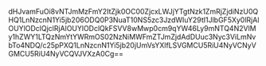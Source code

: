 dHJvamFuOi8vNTJmMzFmY2ItZjk0OC00ZjcxLWJjYTgtNzk1ZmRjZjdiNzU0QHQ1LnNzcnN1Yi5jb206ODQ0P3NuaT10NS5zc3JzdWIuY29tI1JlbGF5Xy0lRjAlOUYlODclQjclRjAlOUYlODclQkFSVV8wMwp0cm9qYW46Ly9mNTQ4N2VlMy1hZWY1LTQzNmYtYWRmOS02NzNiMWFmZTJmZjdAdDUuc3Nyc3ViLmNvbTo4NDQ/c25pPXQ1LnNzcnN1Yi5jb20jUmVsYXlfLSVGMCU5RiU4NyVCNyVGMCU5RiU4NyVCQVJVXzA0Cg==